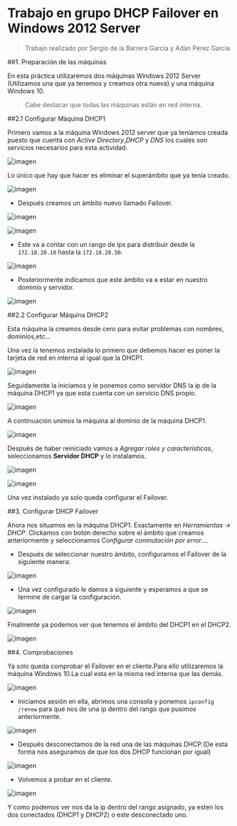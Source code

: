 # Trabajo en grupo DHCP Failover en Windows 2012 Server

> Trabajo realizado por Sergio de la Barrera García y Adán Pérez García

##1. Preparación de las máquinas

En esta práctica utilizaremos dos máquinas Windows 2012 Server (Utilizamos una que ya tenemos y creamos otra nueva) y una máquina Windows 10.

>Cabe destacar que todas las máquinas están en red interna.

##2.1 Configurar Máquina DHCP1

 Primero vamos a la máquina Windows 2012 server que ya teníamos creada puesto que cuenta con *Active Directory*,*DHCP* y *DNS* los cuales son servicios necesarios para esta actividad.

![imagen](./images/captura21.PNG)

 Lo único que hay que hacer es eliminar el superámbito que ya tenía creado.




![imagen](./images/captura1.PNG)

* Después creamos un ámbito nuevo llamado Failover.

![imagen](./images/captura2.PNG)


![imagen](./images/captura4.PNG)

* Este va a contar con un rango de ips para distribuir desde la `172.18.28.10` hasta la `172.18.28.50`.

![imagen](./images/captura5.PNG)

* Posteriormente indicamos que este ámbito va a estar en nuestro dominio y servidor.


![imagen](./images/captura7.PNG)

##2.2 Configurar Máquina DHCP2

Esta máquina la creamos desde cero para evitar problemas con nombres, dominios,etc...

Una vez la tenemos instalada lo primero que debemos hacer es poner la tarjeta de red en interna al igual que la DHCP1.

![imagen](./images/captura24.PNG)

Seguidamente la iniciamos y le ponemos como servidor DNS la ip de la máquina DHCP1 ya que esta cuenta con un servicio DNS propio.

![imagen](./images/captura23.PNG)

A continuación unimos la máquina al dominio de la máquina DHCP1.

![imagen](./images/captura12.PNG)

Después de haber reiniciado vamos a *Agregar roles y características*, seleccionamos **Servidor DHCP** y lo instalamos.

![imagen](./images/captura13.PNG)

![imagen](./images/captura14.PNG)

Una vez instalado ya solo queda configurar el Failover.

##3. Configurar DHCP Failover

Ahora nos situamos en la máquina DHCP1. Exactamente en *Herramientas -> DHCP*. Clickamos con botón derecho sobre el ámbito que creamos anteriormente y seleccionamos *Configurar conmutación por error...*.

 * Después de seleccionar nuestro ámbito, configuramos el Failover de la siguiente manera:

 ![imagen](./images/captura15.PNG)

* Una vez configurado le damos a siguiente y esperamos a que se termine de cargar la configuración.

![imagen](./images/captura16.PNG)

Finalmente ya podemos ver que tenemos el ámbito del DHCP1 en el DHCP2.

![imagen](./images/captura17.PNG)

##4. Comprobaciones

Ya solo queda comprobar el Failover en el cliente.Para ello utilizaremos la máquina Windows 10.La cual esta en la misma red interna que las demás.

![imagen](./images/captura24.PNG)

* Iniciamos sesión en ella, abrimos una consola y ponemos `ipconfig /renew` para que nos de una ip dentro del rango que pusimos anteriormente.

![imagen](./images/captura18.PNG)

* Después desconectamos de la red una de las máquinas DHCP.(De esta forma nos aseguramos de que los dos DHCP funcionan por igual)

![imagen](./images/captura19.PNG)

* Volvemos a probar en el cliente.

![imagen](./images/captura20.PNG)

Y como podemos ver nos da la ip dentro del rango asignado, ya esten los dos conectados (DHCP1 y DHCP2) o este desconectado uno.
